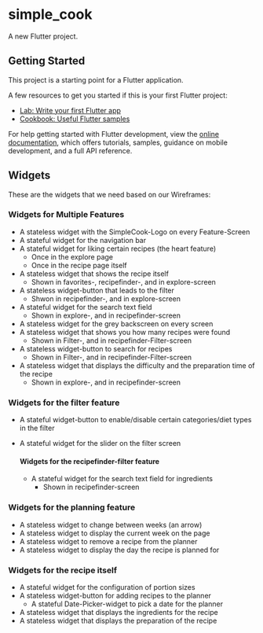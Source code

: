 # simple_cook

A new Flutter project.

## Getting Started

This project is a starting point for a Flutter application.

A few resources to get you started if this is your first Flutter project:

- [Lab: Write your first Flutter app](https://docs.flutter.dev/get-started/codelab)
- [Cookbook: Useful Flutter samples](https://docs.flutter.dev/cookbook)

For help getting started with Flutter development, view the
[online documentation](https://docs.flutter.dev/), which offers tutorials,
samples, guidance on mobile development, and a full API reference.

## Widgets

These are the widgets that we need based on our Wireframes: 

### Widgets for Multiple Features

- A stateless widget with the SimpleCook-Logo on every Feature-Screen
- A stateful widget for the navigation bar
- A stateful widget for liking certain recipes (the heart feature)
    - Once in the explore page
    - Once in the recipe page itself
- A stateless widget that shows the recipe itself
    - Shown in favorites-, recipefinder-, and in explore-screen
- A stateless widget-button that leads to the filter
    - Shwon in recipefinder-, and in explore-screen
- A stateful widget for the search text field
    - Shown in explore-, and in recipefinder-screen    
- A stateless widget for the grey backscreen on every screen
- A stateless widget that shows you how many recipes were found
    - Shown in Filter-, and in recipefinder-Filter-screen
- A stateless widget-button to search for recipes
    - Shown in Filter-, and in recipefinder-Filter-screen
- A stateless widget that displays the difficulty and the preparation time of the recipe
    - Shown in explore-, and in recipefinder-screen

### Widgets for the filter feature

- A stateful widget-button to enable/disable certain categories/diet types in the filter
- A stateful widget for the slider on the filter screen

    #### Widgets for the recipefinder-filter feature
    - A stateful widget for the search text field for ingredients
        - Shown in recipefinder-screen

### Widgets for the planning feature

- A stateless widget to change between weeks (an arrow)
- A stateless widget to display the current week on the page
- A stateless widget to remove a recipe from the planner
- A stateless widget to display the day the recipe is planned for

### Widgets for the recipe itself

- A stateful widget for the configuration of portion sizes
- A stateless widget-button for adding recipes to the planner
    - A stateful Date-Picker-widget to pick a date for the planner
- A stateless widget that displays the ingredients for the recipe
- A stateless widget that displays the preparation of the recipe